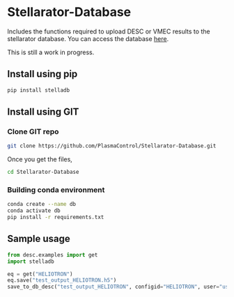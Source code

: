 # Stellarator-Database
Includes the functions required to upload DESC or VMEC results to the stellarator database. You can access the database [here](https://ye2698.mycpanel.princeton.edu/).

This is still a work in progress.

## Install using pip
```bash
pip install stelladb
```

## Install using GIT

### Clone GIT repo
```bash
git clone https://github.com/PlasmaControl/Stellarator-Database.git
```
Once you get the files,
```bash
cd Stellarator-Database
```

### Building conda environment
```bash
conda create --name db
conda activate db
pip install -r requirements.txt
```

## Sample usage
```python
from desc.examples import get
import stelladb

eq = get("HELIOTRON")
eq.save("test_output_HELIOTRON.h5")
save_to_db_desc("test_output_HELIOTRON", configid="HELIOTRON", user="username")
```
